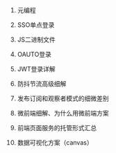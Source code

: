 1. 元编程

2. SSO单点登录
3. JS二进制文件
4. OAUTO登录
5. JWT登录详解
6. 防抖节流高级细解
7. 发布订阅和观察者模式的细微差别
8. 微前端细解、为什么用微前端方案
9. 前端页面服务的托管形式汇总
10. 数据可视化方案（canvas）
